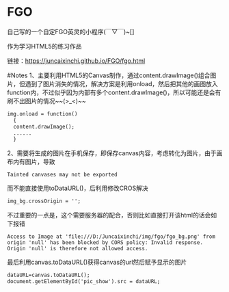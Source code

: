 # FGO

自己写的一个自定FGO英灵的小程序(￣▽￣)~[]

作为学习HTML5的练习作品

链接：https://juncaixinchi.github.io/FGO/fgo.html


#Notes
1、主要利用HTML5的Canvas制作，通过content.drawImage()组合图片，但遇到了图片消失的情况，解决方案是利用onload，然后把其他的画图放入function内，不过似乎因为内部有多个content.drawImage()，所以可能还是会有刷不出图片的情况\~\~(>_<)\~\~
```html
img.onload = function()
  {
  content.drawImage();
  ......
  }
```

2、需要将生成的图片在手机保存，即保存canvas内容，考虑转化为图片，由于画布内有图片，导致
```
Tainted canvases may not be exported
```
而不能直接使用toDataURL()，后利用修改CROS解决
```html
img_bg.crossOrigin = '';
```

不过重要的一点是，这个需要服务器的配合，否则比如直接打开该html的话会如下报错
```
Access to Image at 'file:///D:/Juncaixinchi/img/fgo/fgo_bg.png' from origin 'null' has been blocked by CORS policy: Invalid response. Origin 'null' is therefore not allowed access.
```
最后利用canvas.toDataURL()获得canvas的url然后赋予显示的图片
```html
dataURL=canvas.toDataURL();
document.getElementById('pic_show').src = dataURL;
```
